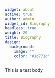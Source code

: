 ```yaml
---
widget: about
active: true
author: admin
widget_id: Biography
headless: true
weight: 20
title: Biography
design:
  background:
    image: ""
    color: "#1d771d"
---
```

This is a test body